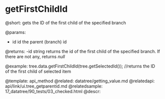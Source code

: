 getFirstChildId
=============

@short:  gets the ID of the first child of the specified branch
	
@params:
- id 	id 		the parent (branch) id

@returns:
-id		string 	returns the id of the first child of the specified branch. If there are not any, returns <i>null</i>

@example:
tree.data.getFirstChildId(tree.getSelectedId()); 
	//returns the ID of the first child of selected item
    
@template:	api_method
@related:
	datatree/getting_value.md
@relatedapi:
	api/link/ui.tree_getparentid.md
@relatedsample:
	17_datatree/90_tests/03_checked.html
@descr:


